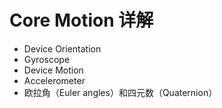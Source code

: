 # Core Motion 详解

* Device Orientation
* Gyroscope
* Device Motion
* Accelerometer
* 欧拉角（Euler angles）和四元数（Quaternion）







